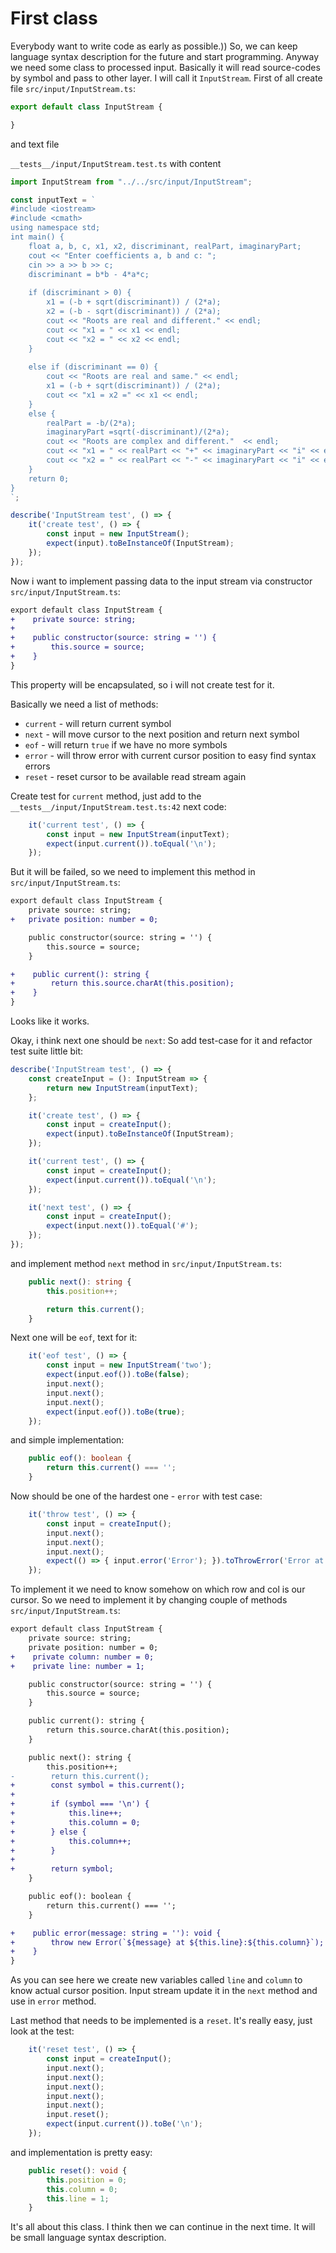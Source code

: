 # First class

Everybody want to write code as early as possible.))
So, we can keep language syntax description for the future
and start programming. Anyway we need some class to
processed input. Basically it will read source-codes
by symbol and pass to other layer.
I will call it `InputStream`. First of all create
file `src/input/InputStream.ts`:
```typescript
export default class InputStream {

}
```

and text file

`__tests__/input/InputStream.test.ts` with content
```typescript
import InputStream from "../../src/input/InputStream";

const inputText = `
#include <iostream>
#include <cmath>
using namespace std;
int main() {
    float a, b, c, x1, x2, discriminant, realPart, imaginaryPart;
    cout << "Enter coefficients a, b and c: ";
    cin >> a >> b >> c;
    discriminant = b*b - 4*a*c;
    
    if (discriminant > 0) {
        x1 = (-b + sqrt(discriminant)) / (2*a);
        x2 = (-b - sqrt(discriminant)) / (2*a);
        cout << "Roots are real and different." << endl;
        cout << "x1 = " << x1 << endl;
        cout << "x2 = " << x2 << endl;
    }
    
    else if (discriminant == 0) {
        cout << "Roots are real and same." << endl;
        x1 = (-b + sqrt(discriminant)) / (2*a);
        cout << "x1 = x2 =" << x1 << endl;
    }
    else {
        realPart = -b/(2*a);
        imaginaryPart =sqrt(-discriminant)/(2*a);
        cout << "Roots are complex and different."  << endl;
        cout << "x1 = " << realPart << "+" << imaginaryPart << "i" << endl;
        cout << "x2 = " << realPart << "-" << imaginaryPart << "i" << endl;
    }
    return 0;
}
`;

describe('InputStream test', () => {
    it('create test', () => {
        const input = new InputStream();
        expect(input).toBeInstanceOf(InputStream);
    });
});
```

Now i want to implement passing data to the input stream via constructor `src/input/InputStream.ts`:

```diff
export default class InputStream {
+    private source: string;
+
+    public constructor(source: string = '') {
+        this.source = source;
+    }
}
```

This property will be encapsulated, so i will not create test for it.

Basically we need a list of methods:

* `current` - will return current symbol
* `next` - will move cursor to the next position and return next symbol
* `eof` - will return `true` if we have no more symbols
* `error` - will throw error with current cursor position to easy find syntax errors
* `reset` - reset cursor to be available read stream again

Create test for `current` method, just add to the `__tests__/input/InputStream.test.ts:42` next code:

```typescript
    it('current test', () => {
        const input = new InputStream(inputText);
        expect(input.current()).toEqual('\n');
    });
```

But it will be failed, so we need to implement this method
in `src/input/InputStream.ts`:

```diff
export default class InputStream {
    private source: string;
+   private position: number = 0;

    public constructor(source: string = '') {
        this.source = source;
    }

+    public current(): string {
+        return this.source.charAt(this.position);
+    }
}
```

Looks like it works.

Okay, i think next one should be `next`:
So add test-case for it and refactor test suite little bit:
```typescript
describe('InputStream test', () => {
    const createInput = (): InputStream => {
        return new InputStream(inputText);
    };

    it('create test', () => {
        const input = createInput();
        expect(input).toBeInstanceOf(InputStream);
    });

    it('current test', () => {
        const input = createInput();
        expect(input.current()).toEqual('\n');
    });

    it('next test', () => {
        const input = createInput();
        expect(input.next()).toEqual('#');
    });
});
```

and implement method `next` method in `src/input/InputStream.ts`:
```typescript
    public next(): string {
        this.position++;

        return this.current();
    }
```

Next one will be `eof`, text for it:
```typescript
    it('eof test', () => {
        const input = new InputStream('two');
        expect(input.eof()).toBe(false);
        input.next();
        input.next();
        input.next();
        expect(input.eof()).toBe(true);
    });
```

and simple implementation:

```typescript
    public eof(): boolean {
        return this.current() === '';
    }
```

Now should be one of the hardest one - `error` with test case:
```typescript
    it('throw test', () => {
        const input = createInput();
        input.next();
        input.next();
        input.next();
        expect(() => { input.error('Error'); }).toThrowError('Error at 1:3');
    });
```

To implement it we need to know somehow on which row and col is our cursor.
So we need to implement it by changing couple of methods `src/input/InputStream.ts`:

```diff
export default class InputStream {
    private source: string;
    private position: number = 0;
+    private column: number = 0;
+    private line: number = 1;

    public constructor(source: string = '') {
        this.source = source;
    }

    public current(): string {
        return this.source.charAt(this.position);
    }

    public next(): string {
        this.position++;
-        return this.current();
+        const symbol = this.current();
+
+        if (symbol === '\n') {
+            this.line++;
+            this.column = 0;
+        } else {
+            this.column++;
+        }
+
+        return symbol;
    }

    public eof(): boolean {
        return this.current() === '';
    }

+    public error(message: string = ''): void {
+        throw new Error(`${message} at ${this.line}:${this.column}`);
+    }
}
```

As you can see here we create new variables called `line` and `column` to
know actual cursor position. Input stream update it in the `next` method and use
in `error` method.

Last method that needs to be implemented is a `reset`. It's really easy,
just look at the test:

```typescript
    it('reset test', () => {
        const input = createInput();
        input.next();
        input.next();
        input.next();
        input.next();
        input.next();
        input.reset();
        expect(input.current()).toBe('\n');
    });
```

and implementation is pretty easy:

```typescript
    public reset(): void {
        this.position = 0;
        this.column = 0;
        this.line = 1;
    }
```

It's all about this class. I think then we can continue in the
next time. It will be small language syntax description.
